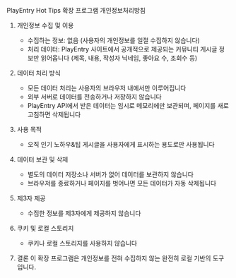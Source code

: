PlayEntry Hot Tips 확장 프로그램 개인정보처리방침

1. 개인정보 수집 및 이용
   - 수집하는 정보: 없음 (사용자의 개인정보를 일절 수집하지 않습니다)
   - 처리 데이터: PlayEntry 사이트에서 공개적으로 제공되는 커뮤니티 게시글 정보만 읽어옵니다
     (제목, 내용, 작성자 닉네임, 좋아요 수, 조회수 등)

2. 데이터 처리 방식
   - 모든 데이터 처리는 사용자의 브라우저 내에서만 이루어집니다
   - 외부 서버로 데이터를 전송하거나 저장하지 않습니다
   - PlayEntry API에서 받은 데이터는 임시로 메모리에만 보관되며, 페이지를 새로고침하면 삭제됩니다

3. 사용 목적
   - 오직 인기 노하우&팁 게시글을 사용자에게 표시하는 용도로만 사용됩니다

4. 데이터 보관 및 삭제
   - 별도의 데이터 저장소나 서버가 없어 데이터를 보관하지 않습니다
   - 브라우저를 종료하거나 페이지를 벗어나면 모든 데이터가 자동 삭제됩니다

5. 제3자 제공
   - 수집한 정보를 제3자에게 제공하지 않습니다

6. 쿠키 및 로컬 스토리지
   - 쿠키나 로컬 스토리지를 사용하지 않습니다

7. 결론
   이 확장 프로그램은 개인정보를 전혀 수집하지 않는 완전히 로컬 기반의 도구입니다.
